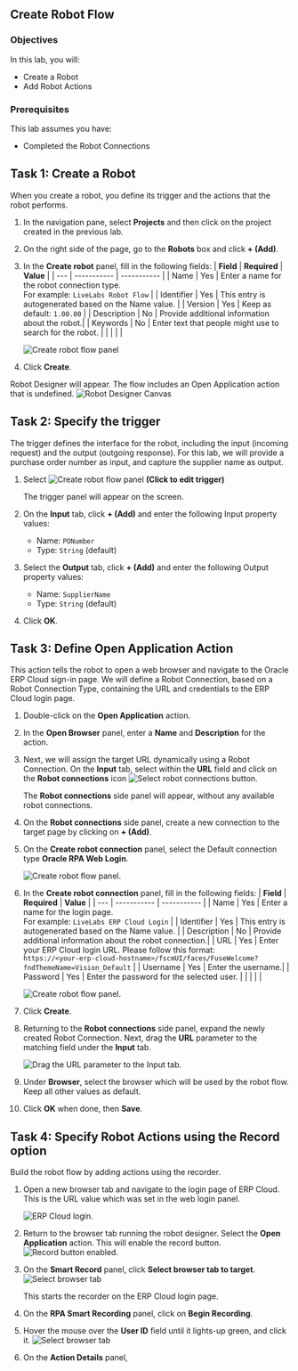 ## Create Robot Flow

### Objectives

In this lab, you will:

* Create a Robot
* Add Robot Actions

### Prerequisites

This lab assumes you have:

* Completed the Robot Connections

## Task 1: Create a Robot

When you create a robot, you define its trigger and the actions that the robot performs.

1. In the navigation pane, select **Projects** and then click on the project created in the previous lab.

2. On the right side of the page, go to the **Robots** box and click **+ (Add)**.

3. In the **Create robot** panel, fill in the following fields:
    | **Field** | **Required** | **Value** |
    | --- | ----------- | ----------- |
    | Name          | Yes | Enter a name for the robot connection type. <br> For example: `LiveLabs Robot Flow`       |
    | Identifier    | Yes | This entry is autogenerated based on the Name value.  |
    | Version       | Yes | Keep as default: `1.00.00` |
    | Description   | No  | Provide additional information about the robot.|
    | Keywords      | No  | Enter text that people might use to search for the robot. |
    | | | |

    ![Create robot flow panel](images/create-robot-add.png " ")

4. Click **Create**.

Robot Designer will appear. The flow includes an Open Application action that is undefined.
![Robot Designer Canvas](images/robot-designer_after-create.png " ")

## Task 2: Specify the trigger

The trigger defines the interface for the robot, including the input (incoming request) and the output (outgoing response). For this lab, we will provide a purchase order number as input, and capture the supplier name as output.

1. Select ![Create robot flow panel](images/click-to-edit-trigger-button-small.png " ") **(Click to edit trigger)**

    The trigger panel will appear on the screen.

2. On the **Input** tab, click **+ (Add)** and enter the following Input property values:

    * Name: `PONumber`
    * Type: `String` (default)

3. Select the **Output** tab, click **+ (Add)** and enter the following Output property values:

    * Name: `SupplierName`
    * Type: `String` (default)

4. Click **OK**.



## Task 3: Define Open Application Action

This action tells the robot to open a web browser and navigate to the Oracle ERP Cloud sign-in page. We will define a Robot Connection, based on a Robot Connection Type, containing the URL and credentials to the ERP Cloud login page.

1. Double-click on the **Open Application** action.

2. In the **Open Browser** panel, enter a **Name** and **Description** for the action.

3. Next, we will assign the target URL dynamically using a Robot Connection. On the **Input** tab, select within the **URL** field and click on the **Robot connections** icon ![Select robot connections button](images/robot-connections-button.png " ").

    The **Robot connections** side panel will appear, without any available robot connections.

4. On the **Robot connections** side panel, create a new connection to the target page by clicking on **+ (Add)**.

5. On the **Create robot connection** panel, select the Default connection type **Oracle RPA Web Login**.

    ![Create robot flow panel](images/create-robot-connection_select-type.png " ").

6. In the **Create robot connection** panel, fill in the following fields:
    | **Field** | **Required** | **Value** |
    | --- | ----------- | ----------- |
    | Name        | Yes | Enter a name for the login page. <br> For example: `LiveLabs ERP Cloud Login` |
    | Identifier  | Yes | This entry is autogenerated based on the Name value.  |
    | Description | No  | Provide additional information about the robot connection.|
    | URL         | Yes | Enter your ERP Cloud login URL. Please follow this format: <br>`https://<your-erp-cloud-hostname>/fscmUI/faces/FuseWelcome?fndThemeName=Vision_Default`  |
    | Username    | Yes  | Enter the username.|
    | Password    | Yes  | Enter the password for the selected user. |
    | | | |

    ![Create robot flow panel](images/create-robot-connection_configured.png " ").

7. Click **Create**.

8. Returning to the **Robot connections** side panel, expand the newly created Robot Connection. Next, drag the **URL** parameter to the matching field under the **Input** tab.

    ![Drag the URL parameter to the Input tab](images/robot-designer_open-browser_assign-url.png " ").

9. Under **Browser**, select the browser which will be used by the robot flow. Keep all other values as default.

10. Click **OK** when done, then **Save**.

## Task 4: Specify Robot Actions using the Record option

Build the robot flow by adding actions using the recorder.

1. Open a new browser tab and navigate to the login page of ERP Cloud. This is the URL value which was set in the web login panel.

    ![ERP Cloud login](images/robot-designer_erp-login.png " ").

2. Return to the browser tab running the robot designer. Select the **Open Application** action. This will enable the record button. ![Record button enabled](images/robot-designer_record-button.png " ").

3. On the **Smart Record** panel, click **Select browser tab to target**.
    ![Select browser tab](images/robot-designer_smart-record_select-browser.png " ")

    This starts the recorder on the ERP Cloud login page.

4. On the **RPA Smart Recording** panel, click on **Begin Recording**.

5. Hover the mouse over the **User ID** field until it lights-up green, and click it.
![Select browser tab](images/robot-designer_smart-record_select-user-id.png " ")

6. On the **Action Details** panel, 